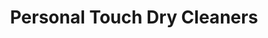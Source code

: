 ---
title: "Personal Touch Dry Cleaners"
url: /bradenton/personal-touch-dry-cleaners/
shop: Wäscherei
---